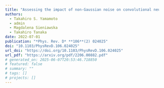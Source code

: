 ```yaml
---
title: "Assessing the impact of non-Gaussian noise on convolutional neural networks that search for continuous gravitational waves"
authors:
  - Takahiro S. Yamamoto
  - admin
  - Magdalena Sieniawska
  - Takahiro Tanaka
date: 2022-07-01
publication: "*Phys. Rev. D* **106**(2) 024025"
doi: "10.1103/PhysRevD.106.024025"
url_doi: "https://doi.org/10.1103/PhysRevD.106.024025"
url_pdf: "https://arxiv.org/pdf/2206.00882.pdf"
# generated_on: 2025-06-07T20:53:46.718850
# featured: false
# summary: ""
# tags: []
# projects: []
---
```

